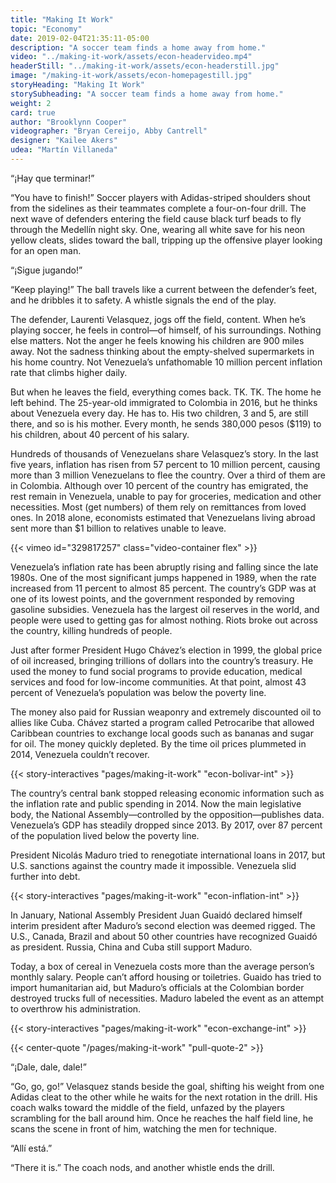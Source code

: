 ```yaml
---
title: "Making It Work"
topic: "Economy"
date: 2019-02-04T21:35:11-05:00
description: "A soccer team finds a home away from home."
video: "../making-it-work/assets/econ-headervideo.mp4"
headerStill: "../making-it-work/assets/econ-headerstill.jpg"
image: "/making-it-work/assets/econ-homepagestill.jpg"
storyHeading: "Making It Work"
storySubheading: "A soccer team finds a home away from home."
weight: 2
card: true
author: "Brooklynn Cooper"
videographer: "Bryan Cereijo, Abby Cantrell"
designer: "Kailee Akers"
udea: "Martín Villaneda"
---
```


“¡Hay que terminar!”

“You have to finish!” Soccer players with Adidas-striped shoulders shout from the sidelines as their teammates complete a four-on-four drill. The next wave of defenders entering the field cause black turf beads to fly through the Medellín night sky. One, wearing all white save for his neon yellow cleats, slides toward the ball, tripping up the offensive player looking for an open man.

“¡Sigue jugando!”

“Keep playing!” The ball travels like a current between the defender’s feet, and he dribbles it to safety. A whistle signals the end of the play.

The defender, Laurenti Velasquez, jogs off the field, content. When he’s playing soccer, he feels in control—of himself, of his surroundings. Nothing else matters. Not the anger he feels knowing his children are 900 miles away. Not the sadness thinking about the empty-shelved supermarkets in his home country. Not Venezuela’s unfathomable 10 million percent inflation rate that climbs higher daily.

But when  he leaves the field, everything comes back. TK. TK. The home he left behind. The 25-year-old immigrated to Colombia in 2016, but he thinks about Venezuela every day. He has to. His two children, 3 and 5, are still there, and so is his mother. Every month, he sends 380,000 pesos ($119) to his children, about 40 percent of his salary.

Hundreds of thousands of Venezuelans share Velasquez’s story. In the last five years, inflation has risen from 57 percent to 10 million percent, causing more than 3 million Venezuelans to flee the country. Over a third of them are in Colombia. Although over 10 percent of the country has emigrated, the rest remain in Venezuela, unable to pay for groceries, medication and other necessities. Most (get numbers) of them rely on remittances from loved ones. In 2018 alone, economists estimated that Venezuelans living abroad sent more than $1 billion to relatives unable to leave.

<div id="video-top"></div>

<!-- Economic story video goes here -->
{{< vimeo id="329817257" class="video-container flex" >}}

Venezuela’s inflation rate has been abruptly rising and falling since the late 1980s. One of the most significant jumps happened in 1989, when the rate increased from 11 percent to almost 85 percent. The country’s GDP was at one of its lowest points, and the government responded by removing gasoline subsidies. Venezuela has the largest oil reserves in the world, and people were used to getting gas for almost nothing. Riots broke out across the country, killing hundreds of people.

Just after former President Hugo Chávez’s election in 1999, the global price of oil increased, bringing trillions of dollars into the country’s treasury. He used the money to fund social programs to provide education, medical services and food for low-income communities. At that point, almost 43 percent of Venezuela’s population was below the poverty line.


The money also paid for Russian weaponry and extremely discounted oil to allies like Cuba. Chávez started a program called Petrocaribe that allowed Caribbean countries to exchange local goods such as bananas and sugar for oil. The money quickly depleted. By the time oil prices plummeted in 2014, Venezuela couldn’t recover.

{{< story-interactives "pages/making-it-work" "econ-bolivar-int" >}}

The country’s central bank stopped releasing economic information such as the inflation rate and public spending in 2014. Now the main legislative body, the National Assembly—controlled by the opposition—publishes data. Venezuela’s GDP has steadily dropped since 2013. By 2017, over 87 percent of the population lived below the poverty line.

President Nicolás Maduro tried to renegotiate international loans in 2017, but U.S. sanctions against the country made it impossible. Venezuela slid further into debt.

{{< story-interactives "pages/making-it-work" "econ-inflation-int" >}}

In January, National Assembly President Juan Guaidó declared himself interim president after Maduro’s second election was deemed rigged. The U.S., Canada, Brazil and about 50 other countries have recognized Guaidó as president. Russia, China and Cuba still support Maduro.

Today, a box of cereal in Venezuela costs more than the average person’s monthly salary. People can’t afford housing or toiletries. Guaido has tried to import humanitarian aid, but Maduro’s officials at the Colombian border destroyed trucks full of necessities. Maduro labeled the event as an attempt to overthrow his administration.

{{< story-interactives "pages/making-it-work" "econ-exchange-int" >}}

{{< center-quote "/pages/making-it-work" "pull-quote-2" >}}

“¡Dale, dale, dale!”

“Go, go, go!” Velasquez stands beside the goal, shifting his weight from one Adidas cleat to the other while he waits for the next rotation in the drill. His coach walks toward the middle of the field, unfazed by the players scrambling for the ball around him. Once he reaches the half field line, he scans the scene in front of him, watching the men for technique.

“Allí está.”

“There it is.”  The coach nods, and another whistle ends the drill.

